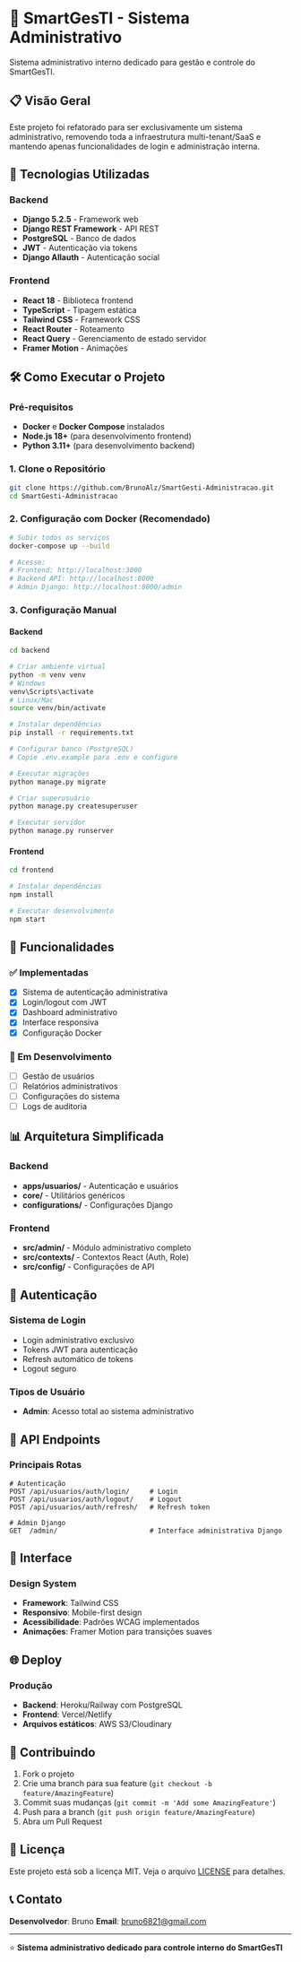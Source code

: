 # 🏢 SmartGesTI - Sistema Administrativo

Sistema administrativo interno dedicado para gestão e controle do SmartGesTI.

## 📋 Visão Geral

Este projeto foi refatorado para ser exclusivamente um sistema administrativo, removendo toda a infraestrutura multi-tenant/SaaS e mantendo apenas funcionalidades de login e administração interna.

## 🚀 Tecnologias Utilizadas

### Backend
- **Django 5.2.5** - Framework web
- **Django REST Framework** - API REST
- **PostgreSQL** - Banco de dados
- **JWT** - Autenticação via tokens
- **Django Allauth** - Autenticação social

### Frontend
- **React 18** - Biblioteca frontend
- **TypeScript** - Tipagem estática
- **Tailwind CSS** - Framework CSS
- **React Router** - Roteamento
- **React Query** - Gerenciamento de estado servidor
- **Framer Motion** - Animações

## 🛠️ Como Executar o Projeto

### Pré-requisitos
- **Docker** e **Docker Compose** instalados
- **Node.js 18+** (para desenvolvimento frontend)
- **Python 3.11+** (para desenvolvimento backend)

### 1. Clone o Repositório
```bash
git clone https://github.com/BrunoAlz/SmartGesti-Administracao.git
cd SmartGesti-Administracao
```

### 2. Configuração com Docker (Recomendado)
```bash
# Subir todos os serviços
docker-compose up --build

# Acesse:
# Frontend: http://localhost:3000
# Backend API: http://localhost:8000
# Admin Django: http://localhost:8000/admin
```

### 3. Configuração Manual

#### Backend
```bash
cd backend

# Criar ambiente virtual
python -m venv venv
# Windows
venv\Scripts\activate
# Linux/Mac
source venv/bin/activate

# Instalar dependências
pip install -r requirements.txt

# Configurar banco (PostgreSQL)
# Copie .env.example para .env e configure

# Executar migrações
python manage.py migrate

# Criar superusuário
python manage.py createsuperuser

# Executar servidor
python manage.py runserver
```

#### Frontend
```bash
cd frontend

# Instalar dependências
npm install

# Executar desenvolvimento
npm start
```

## 🎯 Funcionalidades

### ✅ Implementadas
- [x] Sistema de autenticação administrativa
- [x] Login/logout com JWT
- [x] Dashboard administrativo
- [x] Interface responsiva
- [x] Configuração Docker

### 🔄 Em Desenvolvimento
- [ ] Gestão de usuários
- [ ] Relatórios administrativos
- [ ] Configurações do sistema
- [ ] Logs de auditoria

## 📊 Arquitetura Simplificada

### Backend
- **apps/usuarios/** - Autenticação e usuários
- **core/** - Utilitários genéricos
- **configurations/** - Configurações Django

### Frontend
- **src/admin/** - Módulo administrativo completo
- **src/contexts/** - Contextos React (Auth, Role)
- **src/config/** - Configurações de API

## 🔐 Autenticação

### Sistema de Login
- Login administrativo exclusivo
- Tokens JWT para autenticação
- Refresh automático de tokens
- Logout seguro

### Tipos de Usuário
- **Admin**: Acesso total ao sistema administrativo

## 📱 API Endpoints

### Principais Rotas
```
# Autenticação
POST /api/usuarios/auth/login/     # Login
POST /api/usuarios/auth/logout/    # Logout
POST /api/usuarios/auth/refresh/   # Refresh token

# Admin Django
GET  /admin/                       # Interface administrativa Django
```

## 🎨 Interface

### Design System
- **Framework**: Tailwind CSS
- **Responsivo**: Mobile-first design
- **Acessibilidade**: Padrões WCAG implementados
- **Animações**: Framer Motion para transições suaves

## 🌐 Deploy

### Produção
- **Backend**: Heroku/Railway com PostgreSQL
- **Frontend**: Vercel/Netlify
- **Arquivos estáticos**: AWS S3/Cloudinary

## 🤝 Contribuindo

1. Fork o projeto
2. Crie uma branch para sua feature (`git checkout -b feature/AmazingFeature`)
3. Commit suas mudanças (`git commit -m 'Add some AmazingFeature'`)
4. Push para a branch (`git push origin feature/AmazingFeature`)
5. Abra um Pull Request

## 📄 Licença

Este projeto está sob a licença MIT. Veja o arquivo [LICENSE](LICENSE) para detalhes.

## 📞 Contato

**Desenvolvedor**: Bruno
**Email**: bruno6821@gmail.com

---

⭐ **Sistema administrativo dedicado para controle interno do SmartGesTI**